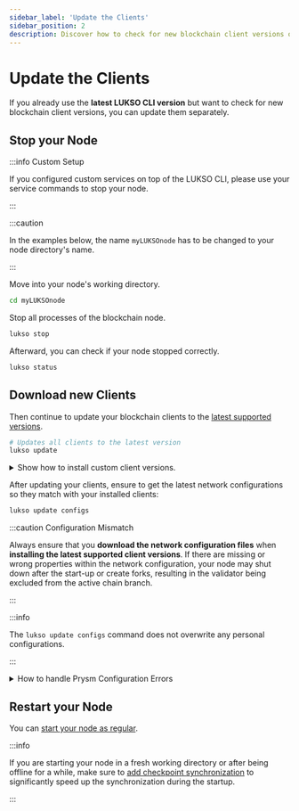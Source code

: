 ```yaml
---
sidebar_label: 'Update the Clients'
sidebar_position: 2
description: Discover how to check for new blockchain client versions on LUKSO.
---
```


# Update the Clients

If you already use the **latest LUKSO CLI version** but want to check for new blockchain client versions, you can update them separately.

## Stop your Node

:::info Custom Setup

If you configured custom services on top of the LUKSO CLI, please use your service commands to stop your node.

:::

:::caution

In the examples below, the name `myLUKSOnode` has to be changed to your node directory's name.

:::

Move into your node's working directory.

```bash
cd myLUKSOnode
```

Stop all processes of the blockchain node.

```bash
lukso stop
```

Afterward, you can check if your node stopped correctly.

```bash
lukso status
```

## Download new Clients

Then continue to update your blockchain clients to the [latest supported versions](../mainnet/running-a-node.md#supported-clients-versions).

```bash
# Updates all clients to the latest version
lukso update
```

<details>
  <summary>Show how to install custom client versions.</summary>

You can install custom client versions using the `lukso install` command by providing specific flags. The command will still function as usual, giving you the option to choose your execution and consensus client; however, it continues to download the version that was defined by the flags. You can also add multiple flags to download a consensus and execution version simultaneously. For Geth, you also have to provide the correct commit hash.

```bash
# Manually overwrite Geth Version
# https://github.com/ethereum/go-ethereum/releases
lukso install --geth-tag 1.12.2 --geth-commit-hash bed84606

# Manually overwrite Prysm Version
# https://github.com/prysmaticlabs/prysm/releases
lukso install --prysm-tag v4.0.8

# Manually overwrite Lighthouse Version
# https://github.com/sigp/lighthouse/releases
lukso install --lighthouse-tag v4.1.0

# Manually overwrite Erigon Version
# Please note that erigon underwent changes in repository structure, making the CLI unable to install versions <2.60.9
# https://github.com/erigontech/erigon/releases
lukso install ---erigon-tag 2.52.1

# Manually overwrite Teku Version
# https://github.com/ConsenSys/teku/releases
lukso install ---teku-tag v23.10.0
```

</details>

After updating your clients, ensure to get the latest network configurations so they match with your installed clients:

```bash
lukso update configs
```

:::caution Configuration Mismatch

Always ensure that you **download the network configuration files** when **installing the latest supported client versions**. If there are missing or wrong properties within the network configuration, your node may shut down after the start-up or create forks, resulting in the validator being excluded from the active chain branch.

:::

:::info

The `lukso update configs` command does not overwrite any personal configurations.

:::

<details>
  <summary>How to handle Prysm Configuration Errors</summary>

If you updated the network configuration files but are running a Prysm client **below** Version `4.0.8`, your client may not know configuration properties that were introduced in later stages:

```text
There were some issues parsing the config from a yaml file error=yaml: unmarshal errors:
field DENEB_FORK_VERSION not found in type params.BeaconChainConfig
field DENEB_FORK_EPOCH not found in type params.BeaconChainConfig
```

This won't affect your node in any way. If you are able to run newer Prysm versions, **we recommend updating** to the latest supported version.

</details>

## Restart your Node

You can [start your node as regular](../mainnet/running-a-node.md#start-the-clients).

:::info

If you are starting your node in a fresh working directory or after being offline for a while, make sure to [add checkpoint synchronization](../mainnet/running-a-node.md#start-the-clients) to significantly speed up the synchronization during the startup.

:::
